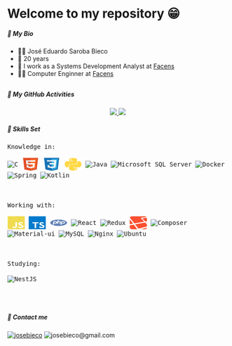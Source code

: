 # Welcome to my repository 😁

##### 📝 My Bio
- 🧑‍💻 José Eduardo Saroba Bieco
- 🎂 20 years
- 💼 I work as a Systems Development Analyst at <a style="cursor: pointer;" target="_blank" href="https://facens.br/"> Facens</a>
- 👨‍🎓 Computer Enginner at <a style="cursor: pointer;" target="_blank" href="https://facens.br">Facens</a>

<div>

##

##### 🤖 My GitHub Activities

<div style="display: inline_block;" align="center">
  <a target="_blank" href="https://github.com/JoseBieco">
  <img height="160em" src="https://github-readme-stats.vercel.app/api?username=JoseBieco&show_icons=true&theme=gotham&include_all_commits=true&count_private=true"/>
  <img height="160em" src="https://github-readme-stats.vercel.app/api/top-langs/?username=JoseBieco&layout=compact&langs_count=7&theme=gotham"/>
 </a>
</div>
  
##### 🧠 Skills Set 
 
<div style="display: inline_block;">
    <kbd align="center">
        <kbd>Knowledge in:</kbd>
        <br />
        <br />
        <img align="center" title="C" alt="C" height="30" width="40" src="https://cdn.jsdelivr.net/gh/devicons/devicon/icons/c/c-original.svg">
        <img align="center" title="HTML5" alt="HTML" height="30" width="40" src="https://raw.githubusercontent.com/devicons/devicon/master/icons/html5/html5-original.svg">
        <img align="center"  title="CSS3" alt="CSS" height="30" width="40" src="https://raw.githubusercontent.com/devicons/devicon/master/icons/css3/css3-original.svg">
        <img align="center" title="Python" alt="Python" height="30" width="40" src="https://raw.githubusercontent.com/devicons/devicon/master/icons/python/python-plain.svg">
        <img align="center" title="Java" alt="Java" height="30" width="40" src="https://cdn.jsdelivr.net/gh/devicons/devicon/icons/java/java-original.svg">
        <img align="center" title="Microsoft SQL Server" alt="Microsoft SQL Server" height="30" width="40" src="https://cdn.jsdelivr.net/gh/devicons/devicon/icons/microsoftsqlserver/microsoftsqlserver-plain.svg">
        <img align="center" title="Docker" alt="Docker" height="30" width="40" src="https://cdn.jsdelivr.net/gh/devicons/devicon/icons/docker/docker-original.svg"> 
              <img align="center" title="Spring" alt="Spring" height="30" width="40" src="https://cdn.jsdelivr.net/gh/devicons/devicon/icons/spring/spring-original.svg">
        <img align="center" title="Kotlin" alt="Kotlin" height="30" width="40" src="https://cdn.jsdelivr.net/gh/devicons/devicon/icons/kotlin/kotlin-original.svg">
        <br />
        <br />
    </kbd>
    <br />
    <br />
    <kbd align="center">
        <kbd>Working with:</kbd>
        <br />
        <br />
        <img align="center"  title="Javascript" alt="Js" height="30" width="40" src="https://raw.githubusercontent.com/devicons/devicon/master/icons/javascript/javascript-plain.svg">
        <img align="center" title="TypeScript" alt="TypeScript" height="30" width="40" src="https://raw.githubusercontent.com/devicons/devicon/master/icons/typescript/typescript-plain.svg">
        <img align="center" title="PHP" alt="PHP" height="30" width="40" src="https://raw.githubusercontent.com/devicons/devicon/master/icons/php/php-plain.svg">
        <img align="center" title="React" alt="React" height="30" width="40" src="https://cdn.jsdelivr.net/gh/devicons/devicon/icons/react/react-original.svg" />
        <img align="center" title="Redux" alt="Redux" height="30" width="40" src="https://cdn.jsdelivr.net/gh/devicons/devicon/icons/redux/redux-original.svg" />
        <img align="center" title="Laravel" alt="Laravel" height="30" width="40" src="https://raw.githubusercontent.com/devicons/devicon/master/icons/laravel/laravel-plain.svg">
        <img align="center" title="Composer" alt="Composer" height="30" width="40" src="https://cdn.jsdelivr.net/gh/devicons/devicon/icons/composer/composer-original.svg">
        <img align="center" title="Material-ui" alt="Material-ui" height="30" width="40" src="https://cdn.jsdelivr.net/gh/devicons/devicon/icons/materialui/materialui-original.svg">
        <img align="center" title="MySQL" alt="MySQL" height="30" width="40" src="https://cdn.jsdelivr.net/gh/devicons/devicon/icons/mysql/mysql-original.svg">
        <img align="center" title="Nginx" alt="Nginx" height="30" width="40" src="https://cdn.jsdelivr.net/gh/devicons/devicon/icons/nginx/nginx-original.svg">
        <img align="center" title="Ubuntu" alt="Ubuntu" height="30" width="40" src="https://cdn.jsdelivr.net/gh/devicons/devicon/icons/ubuntu/ubuntu-plain.svg">
        <br />
        <br />
    </kbd> 
    <br />
    <br />
    <kbd align="center">
        <kbd>Studying:</kbd> 
        <br />
        <br />
        <img align="center" title="NestJS" alt="NestJS" height="30" width="40" src="https://cdn.jsdelivr.net/gh/devicons/devicon/icons/nestjs/nestjs-plain.svg" />
      <br />
      <br />  
  </kbd>
    <br />
    <br />
</div>

##### 💬 Contact me 
<div>
    <a href="https://www.linkedin.com/in/josebieco/" target="_blank"><img title="josebieco" alt="josebieco" src="https://img.shields.io/badge/-LinkedIn-%230077B5?style=for-the-badge&logo=linkedin&logoColor=white" target="_blank"></a>
    <a target="_blank"><img title="josebieco@gmail.com" alt="josebieco@gmail.com" src="https://img.shields.io/badge/-Gmail-%23333?style=for-the-badge&logo=gmail&logoColor=white"></a>
</div>
